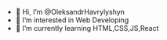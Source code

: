 - 👋 Hi, I’m @OleksandrHavrylyshyn
- 👀 I’m interested in Web Developing
- 🌱 I’m currently learning HTML,CSS,JS,React

